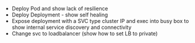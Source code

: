 * Deploy Pod and show lack of resilience 
* Deploy Deployment - show self healing
* Expose deployment with a SVC type cluster IP and exec into busy box to show internal service discovery and connectivity
* Change svc to loadbalancer (show how to set LB to private)